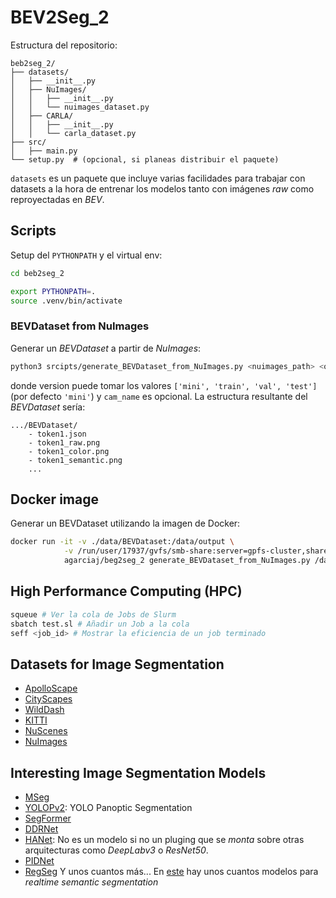 # BEV2Seg_2

Estructura del repositorio:
```
beb2seg_2/
├── datasets/
│   ├── __init__.py
│   ├── NuImages/
│   │   ├── __init__.py
│   │   └── nuimages_dataset.py
│   ├── CARLA/
│   │   ├── __init__.py
│   │   └── carla_dataset.py
├── src/
│   ├── main.py
└── setup.py  # (opcional, si planeas distribuir el paquete)

```

`datasets` es un paquete que incluye varias facilidades para trabajar con datasets a la hora de entrenar los modelos tanto con imágenes _raw_ como reproyectadas en _BEV_. 

## Scripts
Setup del `PYTHONPATH` y el virtual env:
```bash
cd beb2seg_2

export PYTHONPATH=.
source .venv/bin/activate
```

### BEVDataset from NuImages
Generar un _BEVDataset_ a partir de _NuImages_:
```bash
python3 srcipts/generate_BEVDataset_from_NuImages.py <nuimages_path> <output_path> --version <version> --cam_name "CAM_FRONT"
```
donde version puede tomar los valores `['mini', 'train', 'val', 'test']` (por defecto `'mini'`) y `cam_name` es opcional. La estructura resultante del _BEVDataset_ sería:
```
.../BEVDataset/
    - token1.json
    - token1_raw.png
    - token1_color.png
    - token1_semantic.png
    ...
```

## Docker image

Generar un BEVDataset utilizando la imagen de Docker:
```bash
docker run -it -v ./data/BEVDataset:/data/output \
            -v /run/user/17937/gvfs/smb-share:server=gpfs-cluster,share=databases/GeneralDatabases/nuImages:/data/input:ro \
            agarciaj/beg2seg_2 generate_BEVDataset_from_NuImages.py /data/input /data/output --version "mini" --cam_name "CAM_FRONT"
```


## High Performance Computing (HPC)

```bash
squeue # Ver la cola de Jobs de Slurm
sbatch test.sl # Añadir un Job a la cola
seff <job_id> # Mostrar la eficiencia de un job terminado
```


## Datasets for Image Segmentation
- [ApolloScape](https://apolloscape.auto/index.html)
- [CityScapes](https://github.com/mcordts/cityscapesScripts)
- [WildDash](https://www.wilddash.cc/)
- [KITTI](https://www.cvlibs.net/datasets/kitti/index.php)
- [NuScenes]()
- [NuImages](https://github.com/nutonomy/nuscenes-devkit)

## Interesting Image Segmentation Models
- [MSeg](https://github.com/mseg-dataset/mseg-semantic)
- [YOLOPv2](https://github.com/CAIC-AD/YOLOPv2): YOLO Panoptic Segmentation
- [SegFormer](https://huggingface.co/docs/transformers/model_doc/segformer)
- [DDRNet](https://github.com/ydhongHIT/DDRNet)
- [HANet](https://github.com/shachoi/HANet): No es un modelo si no un pluging que se _monta_ sobre otras arquitecturas como _DeepLabv3_ o _ResNet50_.
- [PIDNet](https://github.com/XuJiacong/PIDNet)
- [RegSeg](https://github.com/RolandGao/RegSeg)
Y unos cuantos más... En [este](https://github.com/zh320/realtime-semantic-segmentation-pytorch) hay unos cuantos modelos para _realtime semantic segmentation_ 